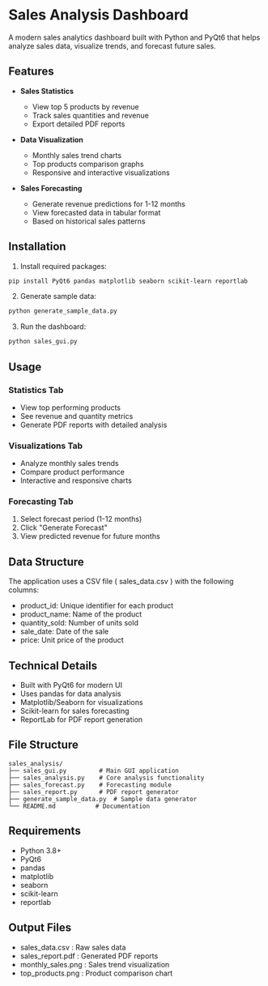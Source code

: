 # Sales Analysis Dashboard

A modern sales analytics dashboard built with Python and PyQt6 that helps analyze sales data, visualize trends, and forecast future sales.

## Features

- **Sales Statistics**
  - View top 5 products by revenue
  - Track sales quantities and revenue
  - Export detailed PDF reports

- **Data Visualization**
  - Monthly sales trend charts
  - Top products comparison graphs
  - Responsive and interactive visualizations

- **Sales Forecasting**
  - Generate revenue predictions for 1-12 months
  - View forecasted data in tabular format
  - Based on historical sales patterns

## Installation

1. Install required packages:
```bash
pip install PyQt6 pandas matplotlib seaborn scikit-learn reportlab
```
2. Generate sample data:
```bash
python generate_sample_data.py
 ```

3. Run the dashboard:
```bash
python sales_gui.py
 ```

## Usage
### Statistics Tab
- View top performing products
- See revenue and quantity metrics
- Generate PDF reports with detailed analysis
### Visualizations Tab
- Analyze monthly sales trends
- Compare product performance
- Interactive and responsive charts
### Forecasting Tab
1. Select forecast period (1-12 months)
2. Click "Generate Forecast"
3. View predicted revenue for future months
## Data Structure
The application uses a CSV file ( sales_data.csv ) with the following columns:

- product_id: Unique identifier for each product
- product_name: Name of the product
- quantity_sold: Number of units sold
- sale_date: Date of the sale
- price: Unit price of the product
## Technical Details
- Built with PyQt6 for modern UI
- Uses pandas for data analysis
- Matplotlib/Seaborn for visualizations
- Scikit-learn for sales forecasting
- ReportLab for PDF report generation
## File Structure
```plaintext
sales_analysis/
├── sales_gui.py         # Main GUI application
├── sales_analysis.py    # Core analysis functionality
├── sales_forecast.py    # Forecasting module
├── sales_report.py      # PDF report generator
├── generate_sample_data.py  # Sample data generator
└── README.md           # Documentation
 ```

## Requirements
- Python 3.8+
- PyQt6
- pandas
- matplotlib
- seaborn
- scikit-learn
- reportlab
## Output Files
- sales_data.csv : Raw sales data
- sales_report.pdf : Generated PDF reports
- monthly_sales.png : Sales trend visualization
- top_products.png : Product comparison chart

